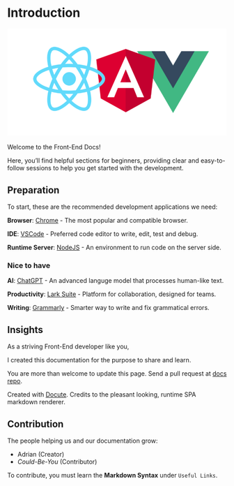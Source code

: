 # Introduction

![fw-logo](images/fw-logo.png)

Welcome to the Front-End Docs!

Here, you’ll find helpful sections for beginners, providing clear and easy-to-follow sessions to help you get started with the development.

## Preparation

To start, these are the recommended development applications we need:

**Browser**: [Chrome](https://chrome.google.com/) - The most popular and compatible browser.

**IDE**: [VSCode](https://code.visualstudio.com/) - Preferred code editor to write, edit, test and debug.

**Runtime Server**: [NodeJS](https://nodejs.org/) - An environment to run code on the server side.

### Nice to have

**AI**: [ChatGPT](https://chatgpt.com/) - An advanced languge model that processes human-like text.

**Productivity**: [Lark Suite](https://www.larksuite.com/) - Platform for collaboration, designed for teams.

**Writing**: [Grammarly](https://app.grammarly.com/) - Smarter way to write and fix grammatical errors.

## Insights

As a striving Front-End developer like you,

I created this documentation for the purpose to share and learn.

You are more than welcome to update this page. Send a pull request at [docs repo](https://github.com/adriandelr/docs).

Created with [Docute](https://docute.egoist.dev/). Credits to the pleasant looking, runtime SPA markdown renderer.

## Contribution

The people helping us and our documentation grow:

- Adrian (Creator)
- _Could-Be-You_ (Contributor)

To contribute, you must learn the **Markdown Syntax** under `Useful Links`.
